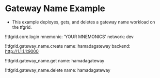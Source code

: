 # Gateway Name Example

- This example deployes, gets, and deletes a gateway name workload on the tfgrid.

!!tfgrid.core.login
	mnemonic: 'YOUR MNEMONICS'
	network: dev

!!tfgrid.gateway_name.create 
	name: hamadagateway
	backend: http://1.1.1.1:9000

!!tfgrid.gateway_name.get
	name: hamadagateway

!!tfgrid.gateway_name.delete
	name: hamadagateway